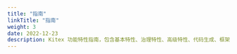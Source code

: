 ```yaml
---
title: "指南"
linkTitle: "指南"
weight: 3
date: 2022-12-23
description: Kitex 功能特性指南，包含基本特性、治理特性、高级特性、代码生成、框架扩展与 Option。
---
```

